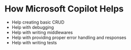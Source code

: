 # How Microsoft Copilot Helps

- Help creating basic CRUD
- Help with debugging
- Help with writing middlewares
- Help with providing proper error handling and responses
- Help with writing tests

